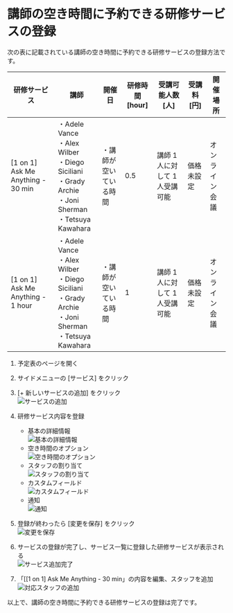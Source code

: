 # 講師の空き時間に予約できる研修サービスの登録

次の表に記載されている講師の空き時間に予約できる研修サービスの登録方法です。<br />

| 研修サービス                                  | 講師                                                                                                           | 開催日                                                                                                               | 研修時間 [hour] | 受講可能人数 [人]              | 受講料 [円] | 開催場所       |
| ----------------------------------------- | -------------------------------------------------------------------------------------------------------------- | -------------------------------------------------------------------------------------------------------------------- | --------------- | ------------------------------ | ----------- | -------------- |
| [1 on 1] Ask Me Anything - 30 min         | ・Adele Vance<br>・Alex Wilber<br>・Diego Siciliani<br>・Grady Archie <br>・Joni Sherman<br>・Tetsuya Kawahara | ・講師が空いている時間                                                                                               | 0.5             | 講師 1 人に対して 1 人受講可能 | 価格未設定  | オンライン会議 |
| [1 on 1] Ask Me Anything - 1 hour         | ・Adele Vance<br>・Alex Wilber<br>・Diego Siciliani<br>・Grady Archie <br>・Joni Sherman<br>・Tetsuya Kawahara | ・講師が空いている時間                                                                                               | 1               | 講師 1 人に対して 1 人受講可能 | 価格未設定  | オンライン会議 |

1. 予定表のページを開く
2. サイドメニューの [サービス] をクリック
3. [+ 新しいサービスの追加] をクリック<br />
![サービスの追加](assets/30-サービスの登録.png)

4. 研修サービス内容を登録
   - 基本の詳細情報<br />![基本の詳細情報](assets/30-基本の詳細情報.png)
   - 空き時間のオプション<br />![空き時間のオプション](assets/30-予約時間.png)
   - スタッフの割り当て<br />![スタッフの割り当て](assets/30-スタッフの追加.png)
   - カスタムフィールド<br />![カスタムフィールド](assets/30-カスタムフィールドの追加.png)
   - 通知<br />![通知](assets/30-通知.png)

5. 登録が終わったら [変更を保存] をクリック<br />
![変更を保存](assets/30-変更を保存.png)

6. サービスの登録が完了し、サービス一覧に登録した研修サービスが表示される<br />
![サービス追加完了](assets/30-サービス追加完了.png)

7. 「[[1 on 1] Ask Me Anything - 30 min」の内容を編集、スタッフを追加<br />
![対応スタッフの追加](assets/30-対応スタッフの追加.png)

以上で、講師の空き時間に予約できる研修サービスの登録は完了です。
